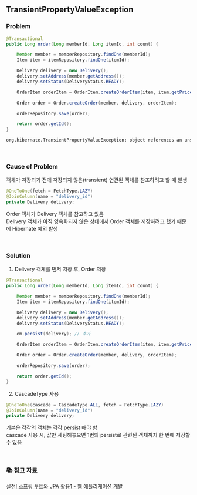 ## TransientPropertyValueException

### Problem
```java
@Transactional
public Long order(Long memberId, Long itemId, int count) {

    Member member = memberRepository.findOne(memberId);
    Item item = itemRepository.findOne(itemId);

    Delivery delivery = new Delivery();
    delivery.setAddress(member.getAddress());
    delivery.setStatus(DeliveryStatus.READY);

    OrderItem orderItem = OrderItem.createOrderItem(item, item.getPrice(), count);

    Order order = Order.createOrder(member, delivery, orderItem);

    orderRepository.save(order);

    return order.getId();
}

```

```bash
org.hibernate.TransientPropertyValueException: object references an unsaved transient instance - save the transient instance before flushing : jpabook.jpashop.domain.Order.delivery -> jpabook.jpashop.domain.Delivery

```

<br/>



### Cause of Problem
객체가 저장되기 전에 저장되지 않은(transient) 연관된 객체를 참조하려고 할 때 발생

```java
@OneToOne(fetch = FetchType.LAZY)
@JoinColumn(name = "delivery_id")
private Delivery delivery;

```

Order 객체가 Delivery 객체를 참고하고 있음 <br/>
Delivery 객체가 아직 영속화되지 않은 상태에서 Order 객체를 저장하려고 했기 때문에 Hibernate 예외 발생

<br/>



### Solution
1. Delivery 객체를 먼저 저장 후, Order 저장

```java
@Transactional
public Long order(Long memberId, Long itemId, int count) {

    Member member = memberRepository.findOne(memberId);
    Item item = itemRepository.findOne(itemId);

    Delivery delivery = new Delivery();
    delivery.setAddress(member.getAddress());
    delivery.setStatus(DeliveryStatus.READY);

    em.persist(delivery); // 추가

    OrderItem orderItem = OrderItem.createOrderItem(item, item.getPrice(), count);

    Order order = Order.createOrder(member, delivery, orderItem);

    orderRepository.save(order);

    return order.getId();
}

```

2. CascadeType 사용

```java
@OneToOne(cascade = CascadeType.ALL, fetch = FetchType.LAZY)
@JoinColumn(name = "delivery_id")
private Delivery delivery;

```

기본은 각각의 객체는 각각 persist 해야 함 <br/>
cascade 사용 시, 값만 세팅해놓으면 1번의 persist로 관련된 객체까지 한 번에 저장할 수 있음

<br/>



### 📚 참고 자료
[실전! 스프링 부트와 JPA 활용1 - 웹 애플리케이션 개발](https://www.inflearn.com/course/%EC%8A%A4%ED%94%84%EB%A7%81%EB%B6%80%ED%8A%B8-JPA-%ED%99%9C%EC%9A%A9-1/dashboard)
